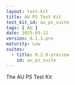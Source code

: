 ```yaml
---
layout: test-kit
title: AU PS Test Kit
test_kit_id: au_ps_suite
tags: [ AU ]
date: 2025-03-11
version: 0.1.1.pre
maturity: Low
suites:
  - title: 0.2.0-preview
    id: au_ps_suite
---
```


The AU PS Test Kit

